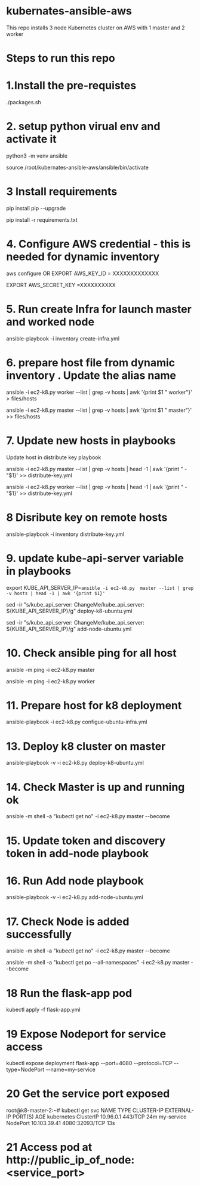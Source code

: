 # kubernates-ansible-aws
This repo installs 3 node Kubernetes cluster on AWS with 1 master and 2 worker 

# Steps to run this repo

# 1.Install the pre-requistes 
./packages.sh

# 2. setup python virual env and activate it
python3 -m venv ansible

source /root/kubernates-ansible-aws/ansible/bin/activate

# 3 Install requirements 

pip install pip --upgrade

pip install -r requirements.txt


# 4. Configure AWS credential - this is needed for dynamic inventory 
aws configure 
OR
EXPORT AWS_KEY_ID = XXXXXXXXXXXXX

EXPORT AWS_SECRET_KEY =XXXXXXXXXX

# 5. Run create Infra for launch master and worked node
ansible-playbook -i inventory  create-infra.yml

# 6. prepare host file from dynamic inventory . Update the alias name
ansible -i ec2-k8.py worker --list | grep -v hosts | awk '{print $1 "   worker"}' > files/hosts 

ansible -i ec2-k8.py master --list | grep -v hosts | awk '{print $1 "   master"}' >> files/hosts 

# 7. Update new hosts in playbooks
Update host in distribute key playbook

ansible -i ec2-k8.py  master --list | grep -v hosts | head -1 | awk '{print "       - "$1}' >> distribute-key.yml

ansible -i ec2-k8.py  worker --list | grep -v hosts | head -1 | awk '{print "       - "$1}' >> distribute-key.yml

# 8 Disribute key on remote hosts
ansible-playbook -i inventory  distribute-key.yml 

# 9. update kube-api-server variable in playbooks

export KUBE_API_SERVER_IP=`ansible -i ec2-k8.py  master --list | grep -v hosts | head -1 | awk '{print $1}'`

sed -ir "s/kube_api_server: ChangeMe/kube_api_server: ${KUBE_API_SERVER_IP}/g" deploy-k8-ubuntu.yml 

sed -ir "s/kube_api_server: ChangeMe/kube_api_server: ${KUBE_API_SERVER_IP}/g" add-node-ubuntu.yml 

# 10. Check ansible ping for all host
ansible -m ping -i ec2-k8.py master

ansible -m ping -i ec2-k8.py worker

# 11. Prepare host for k8 deployment
ansible-playbook -i ec2-k8.py  configue-ubuntu-infra.yml 


# 13. Deploy k8 cluster on master
ansible-playbook -v -i ec2-k8.py deploy-k8-ubuntu.yml 


# 14. Check Master is up and running ok
ansible -m shell -a "kubectl get no" -i ec2-k8.py master --become


# 15. Update token and discovery token in add-node playbook


# 16. Run Add node playbook
ansible-playbook -v -i ec2-k8.py  add-node-ubuntu.yml 


# 17. Check Node is added successfully
ansible -m shell -a "kubectl get no" -i ec2-k8.py master --become

ansible -m shell -a "kubectl get po --all-namespaces" -i ec2-k8.py master --become


# 18 Run the flask-app pod 

kubectl apply -f flask-app.yml

# 19 Expose Nodeport for service access

kubectl expose deployment flask-app --port=4080 --protocol=TCP --type=NodePort --name=my-service

# 20 Get the service port exposed 
root@k8-master-2:~# kubectl get svc 
NAME         TYPE        CLUSTER-IP     EXTERNAL-IP   PORT(S)          AGE
kubernetes   ClusterIP   10.96.0.1      <none>        443/TCP          24m
my-service   NodePort    10.103.39.41   <none>        4080:32093/TCP   13s
  
# 21 Access pod at http://public_ip_of_node:<service_port>


